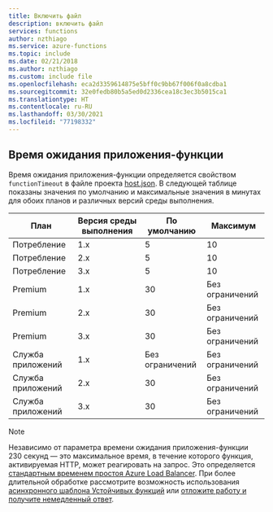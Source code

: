 ```yaml
---
title: Включить файл
description: включить файл
services: functions
author: nzthiago
ms.service: azure-functions
ms.topic: include
ms.date: 02/21/2018
ms.author: nzthiago
ms.custom: include file
ms.openlocfilehash: eca2d3359614875e5bff0c9bb67f006f0a8cdba1
ms.sourcegitcommit: 32e0fedb80b5a5ed0d2336cea18c3ec3b5015ca1
ms.translationtype: HT
ms.contentlocale: ru-RU
ms.lasthandoff: 03/30/2021
ms.locfileid: "77198332"
---
```

## <a name="function-app-timeout-duration"></a><a name="timeout"></a>Время ожидания приложения-функции 

Время ожидания приложения-функции определяется свойством `functionTimeout` в файле проекта [host.json](../articles/azure-functions/functions-host-json.md#functiontimeout). В следующей таблице показаны значения по умолчанию и максимальные значения в минутах для обоих планов и различных версий среды выполнения.

| План | Версия среды выполнения | По умолчанию | Максимум |
|------|---------|---------|---------|
| Потребление | 1.x | 5 | 10 |
| Потребление | 2.x | 5 | 10 |
| Потребление | 3.x | 5 | 10 |
| Premium | 1.x | 30 | Без ограничений |
| Premium | 2.x | 30 | Без ограничений |
| Premium | 3.x | 30 | Без ограничений |
| Служба приложений | 1.x | Без ограничений | Без ограничений |
| Служба приложений | 2.x | 30 | Без ограничений |
| Служба приложений | 3.x | 30 | Без ограничений |

> [!NOTE] 
> Независимо от параметра времени ожидания приложения-функции 230 секунд — это максимальное время, в течение которого функция, активируемая HTTP, может реагировать на запрос. Это определяется [стандартным временем простоя Azure Load Balancer](../articles/app-service/faq-availability-performance-application-issues.md#why-does-my-request-time-out-after-230-seconds). При более длительной обработке рассмотрите возможность использования [асинхронного шаблона Устойчивых функций](../articles/azure-functions/durable/durable-functions-overview.md#async-http) или [отложите работу и получите немедленный ответ](../articles/azure-functions/functions-best-practices.md#avoid-long-running-functions).
